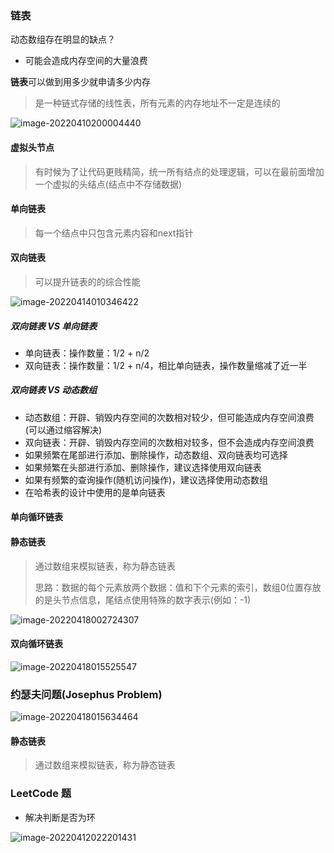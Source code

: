 ### 链表

动态数组存在明显的缺点？

* 可能会造成内存空间的大量浪费

**链表**可以做到用多少就申请多少内存

> 是一种链式存储的线性表，所有元素的内存地址不一定是连续的

![image-20220410200004440](/Users/guo/Notes/学习算法与数据结构笔记/03-链表_节点.png)



#### 虚拟头节点

> 有时候为了让代码更贱精简，统一所有结点的处理逻辑，可以在最前面增加一个虚拟的头结点(结点中不存储数据)

#### 单向链表

> 每一个结点中只包含元素内容和next指针

#### 双向链表

> 可以提升链表的的综合性能

![image-20220414010346422](/Users/guo/Notes/学习算法与数据结构笔记/双向链表_01.png)



##### 双向链表 VS 单向链表

* 单向链表：操作数量：1/2 + n/2
* 双向链表：操作数量：1/2 + n/4，相比单向链表，操作数量缩减了近一半

##### 双向链表 VS 动态数组

* 动态数组：开辟、销毁内存空间的次数相对较少，但可能造成内存空间浪费(可以通过缩容解决)
* 双向链表：开辟、销毁内存空间的次数相对较多，但不会造成内存空间浪费
* 如果频繁在尾部进行添加、删除操作，动态数组、双向链表均可选择
* 如果频繁在头部进行添加、删除操作，建议选择使用双向链表
* 如果有频繁的查询操作(随机访问操作)，建议选择使用动态数组
* 在哈希表的设计中使用的是单向链表

#### 单向循环链表

#### 静态链表

> 通过数组来模拟链表，称为静态链表
>
> 思路：数据的每个元素放两个数据：值和下个元素的索引，数组0位置存放的是头节点信息，尾结点使用特殊的数字表示(例如：-1)

![image-20220418002724307](/Users/guo/Notes/学习算法与数据结构笔记/images/单向循环链表_01.png)

#### 双向循环链表

![image-20220418015525547](/Users/guo/Notes/学习算法与数据结构笔记/images/双向循环链表_01.png)



### 约瑟夫问题(Josephus Problem)

![image-20220418015634464](/Users/guo/Notes/学习算法与数据结构笔记/images/约瑟夫问题.png)

#### 静态链表

> 通过数组来模拟链表，称为静态链表



### LeetCode 题

* 解决判断是否为环

![image-20220412022201431](/Users/guo/Notes/学习算法与数据结构笔记/03-链表-判断链表是否为环.png)
